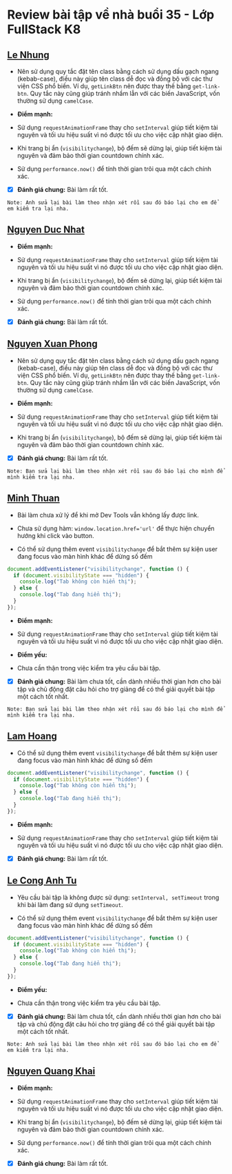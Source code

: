 # Review bài tập về nhà buổi 35 - Lớp FullStack K8

## [Le Nhung](https://nhunglt1801.github.io/f8-fullstack-k8-exercise/day-35/)

- Nên sử dụng quy tắc đặt tên class bằng cách sử dụng dấu gạch ngang (kebab-case), điều này giúp tên class dễ đọc và đồng bộ với các thư viện CSS phổ biến. Ví dụ, `getLinkBtn` nên được thay thế bằng `get-link-btn`. Quy tắc này cũng giúp tránh nhầm lẫn với các biến JavaScript, vốn thường sử dụng `camelCase`.

- **Điểm mạnh:**

- Sử dụng `requestAnimationFrame` thay cho `setInterval` giúp tiết kiệm tài nguyên và tối ưu hiệu suất vì nó được tối ưu cho việc cập nhật giao diện.

- Khi trang bị ẩn (`visibilitychange`), bộ đếm sẽ dừng lại, giúp tiết kiệm tài nguyên và đảm bảo thời gian countdown chính xác.

- Sử dụng `performance.now()` để tính thời gian trôi qua một cách chính xác.

- [x] **Đánh giá chung:** Bài làm rất tốt.

`Note: Anh sửa lại bài làm theo nhận xét rồi sau đó báo lại cho em để em kiểm tra lại nha.`

## [Nguyen Duc Nhat](https://nhat0712.github.io/F8-ex/Buoi_35/index.html)

- **Điểm mạnh:**

- Sử dụng `requestAnimationFrame` thay cho `setInterval` giúp tiết kiệm tài nguyên và tối ưu hiệu suất vì nó được tối ưu cho việc cập nhật giao diện.

- Khi trang bị ẩn (`visibilitychange`), bộ đếm sẽ dừng lại, giúp tiết kiệm tài nguyên và đảm bảo thời gian countdown chính xác.

- Sử dụng `performance.now()` để tính thời gian trôi qua một cách chính xác.

- [x] **Đánh giá chung:** Bài làm rất tốt.

## [Nguyen Xuan Phong](https://xuanphong03.github.io/Fullstack-F8-Javascript/day-35/homework/index.html)

- Nên sử dụng quy tắc đặt tên class bằng cách sử dụng dấu gạch ngang (kebab-case), điều này giúp tên class dễ đọc và đồng bộ với các thư viện CSS phổ biến. Ví dụ, `getLinkBtn` nên được thay thế bằng `get-link-btn`. Quy tắc này cũng giúp tránh nhầm lẫn với các biến JavaScript, vốn thường sử dụng `camelCase`.

- **Điểm mạnh:**

- Sử dụng `requestAnimationFrame` thay cho `setInterval` giúp tiết kiệm tài nguyên và tối ưu hiệu suất vì nó được tối ưu cho việc cập nhật giao diện.

- Khi trang bị ẩn (`visibilitychange`), bộ đếm sẽ dừng lại, giúp tiết kiệm tài nguyên và đảm bảo thời gian countdown chính xác.

- [x] **Đánh giá chung:** Bài làm rất tốt.

`Note: Bạn sửa lại bài làm theo nhận xét rồi sau đó báo lại cho mình để mình kiểm tra lại nha.`

## [Minh Thuan](https://minhthuan1809.github.io/F8-Fullstack/day-35/)

- Bài làm chưa xử lý để khi mở Dev Tools vẫn không lấy được link.

- Chưa sử dụng hàm: `window.location.href='url'` để thực hiện chuyển hướng khi click vào button.

- Có thể sử dụng thêm event `visibilitychange` để bắt thêm sự kiện user đang focus vào màn hình khác để dừng số đếm

```js
document.addEventListener("visibilitychange", function () {
  if (document.visibilityState === "hidden") {
    console.log("Tab không còn hiển thị");
  } else {
    console.log("Tab đang hiển thị");
  }
});
```

- **Điểm mạnh:**

- Sử dụng `requestAnimationFrame` thay cho `setInterval` giúp tiết kiệm tài nguyên và tối ưu hiệu suất vì nó được tối ưu cho việc cập nhật giao diện.

- **Điểm yếu:**

- Chưa cần thận trong việc kiểm tra yêu cầu bài tập.

- [x] **Đánh giá chung:** Bài làm chưa tốt, cần dành nhiều thời gian hơn cho bài tập và chủ động đặt câu hỏi cho trợ giảng để có thể giải quyết bài tập một cách tốt nhất.

`Note: Bạn sửa lại bài làm theo nhận xét rồi sau đó báo lại cho mình để mình kiểm tra lại nha.`

## [Lam Hoang](https://nvhlam2211.github.io/BTVN-F8/Day-35/ex.html)

- Có thể sử dụng thêm event `visibilitychange` để bắt thêm sự kiện user đang focus vào màn hình khác để dừng số đếm

```js
document.addEventListener("visibilitychange", function () {
  if (document.visibilityState === "hidden") {
    console.log("Tab không còn hiển thị");
  } else {
    console.log("Tab đang hiển thị");
  }
});
```

- **Điểm mạnh:**

- Sử dụng `requestAnimationFrame` thay cho `setInterval` giúp tiết kiệm tài nguyên và tối ưu hiệu suất vì nó được tối ưu cho việc cập nhật giao diện.

- [x] **Đánh giá chung:** Bài làm rất tốt.

## [Le Cong Anh Tu](https://lcatintheclouds.github.io/F8_FullStack_Offline_K8/hocjs/baitapbuoi35/index.html)

- Yêu cầu bài tập là không được sử dụng: `setInterval, setTimeout` trong khi bài làm đang sử dụng `setTimeout`.

- Có thể sử dụng thêm event `visibilitychange` để bắt thêm sự kiện user đang focus vào màn hình khác để dừng số đếm

```js
document.addEventListener("visibilitychange", function () {
  if (document.visibilityState === "hidden") {
    console.log("Tab không còn hiển thị");
  } else {
    console.log("Tab đang hiển thị");
  }
});
```

- **Điểm yếu:**

- Chưa cần thận trong việc kiểm tra yêu cầu bài tập.

- [x] **Đánh giá chung:** Bài làm chưa tốt, cần dành nhiều thời gian hơn cho bài tập và chủ động đặt câu hỏi cho trợ giảng để có thể giải quyết bài tập một cách tốt nhất.

`Note: Anh sửa lại bài làm theo nhận xét rồi sau đó báo lại cho em để em kiểm tra lại nha.`

## [Nguyen Quang Khai](https://khainq-k.github.io/f8-fullstack-k8/Day_35/)

- **Điểm mạnh:**

- Sử dụng `requestAnimationFrame` thay cho `setInterval` giúp tiết kiệm tài nguyên và tối ưu hiệu suất vì nó được tối ưu cho việc cập nhật giao diện.

- Khi trang bị ẩn (`visibilitychange`), bộ đếm sẽ dừng lại, giúp tiết kiệm tài nguyên và đảm bảo thời gian countdown chính xác.

- Sử dụng `performance.now()` để tính thời gian trôi qua một cách chính xác.

- [x] **Đánh giá chung:** Bài làm rất tốt.
